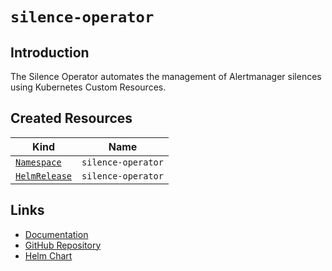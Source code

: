 # `silence-operator`

## Introduction

The Silence Operator automates the management of Alertmanager silences using Kubernetes Custom Resources.

## Created Resources

| Kind                              | Name               |
| --------------------------------- | ------------------ |
| [`Namespace`][ref-namespace]      | `silence-operator` |
| [`HelmRelease`][ref-helm-release] | `silence-operator` |

[ref-namespace]: https://kubernetes.io/docs/reference/kubernetes-api/cluster-resources/namespace-v1/
[ref-helm-release]: https://fluxcd.io/docs/components/helm/helmreleases/

## Links

- [Documentation](https://github.com/giantswarm/silence-operator)
- [GitHub Repository](https://github.com/giantswarm/silence-operator)
- [Helm Chart](https://github.com/giantswarm/silence-operator/tree/main/helm/silence-operator)
